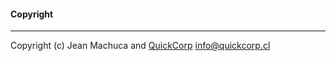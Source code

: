 #### Copyright
-----------

Copyright (c) Jean Machuca and [QuickCorp](https://quickcorp.org) <info@quickcorp.cl>
